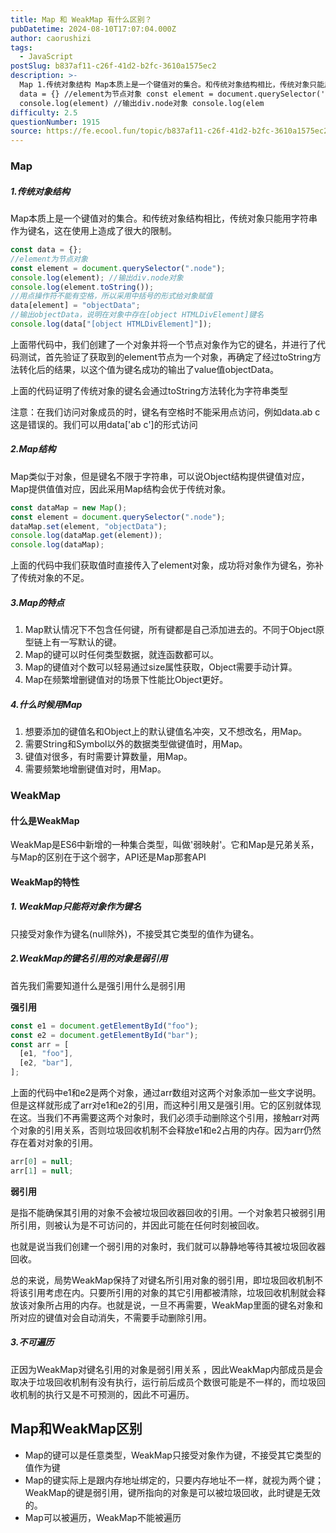 ```yaml
---
title: Map 和 WeakMap 有什么区别？
pubDatetime: 2024-08-10T17:07:04.000Z
author: caorushizi
tags:
  - JavaScript
postSlug: b837af11-c26f-41d2-b2fc-3610a1575ec2
description: >-
  Map 1.传统对象结构 Map本质上是一个键值对的集合。和传统对象结构相比，传统对象只能用字符串作为键名，这在使用上造成了很大的限制。 const
  data = {} //element为节点对象 const element = document.querySelector('.node')
  console.log(element) //输出div.node对象 console.log(elem
difficulty: 2.5
questionNumber: 1915
source: https://fe.ecool.fun/topic/b837af11-c26f-41d2-b2fc-3610a1575ec2
---
```


### Map

##### 1.传统对象结构

Map本质上是一个键值对的集合。和传统对象结构相比，传统对象只能用字符串作为键名，这在使用上造成了很大的限制。

```javascript
const data = {};
//element为节点对象
const element = document.querySelector(".node");
console.log(element); //输出div.node对象
console.log(element.toString());
//用点操作符不能有空格，所以采用中括号的形式给对象赋值
data[element] = "objectData";
//输出objectData，说明在对象中存在[object HTMLDivElement]键名
console.log(data["[object HTMLDivElement]"]);
```

上面带代码中，我们创建了一个对象并将一个节点对象作为它的键名，并进行了代码测试，首先验证了获取到的element节点为一个对象，再确定了经过toString方法转化后的结果，以这个值为键名成功的输出了value值objectData。

上面的代码证明了传统对象的键名会通过toString方法转化为字符串类型

注意：在我们访问对象成员的时，键名有空格时不能采用点访问，例如data.ab c
这是错误的。我们可以用data['ab c']的形式访问

##### 2.Map结构

Map类似于对象，但是键名不限于字符串，可以说Object结构提供键值对应，Map提供值值对应，因此采用Map结构会优于传统对象。

```javascript
const dataMap = new Map();
const element = document.querySelector(".node");
dataMap.set(element, "objectData");
console.log(dataMap.get(element));
console.log(dataMap);
```

上面的代码中我们获取值时直接传入了element对象，成功将对象作为键名，弥补了传统对象的不足。

##### 3.Map的特点

1. Map默认情况下不包含任何键，所有键都是自己添加进去的。不同于Object原型链上有一写默认的键。
2. Map的键可以时任何类型数据，就连函数都可以。
3. Map的键值对个数可以轻易通过size属性获取，Object需要手动计算。
4. Map在频繁增删键值对的场景下性能比Object更好。

##### 4.什么时候用Map

1. 想要添加的键值名和Object上的默认键值名冲突，又不想改名，用Map。
2. 需要String和Symbol以外的数据类型做键值时，用Map。
3. 键值对很多，有时需要计算数量，用Map。
4. 需要频繁地增删键值对时，用Map。

### WeakMap

#### 什么是WeakMap

WeakMap是ES6中新增的一种集合类型，叫做'弱映射'。它和Map是兄弟关系，与Map的区别在于这个弱字，API还是Map那套API

#### WeakMap的特性

##### 1. WeakMap只能将对象作为键名

只接受对象作为键名(null除外)，不接受其它类型的值作为键名。

##### 2.WeakMap的键名引用的对象是弱引用

首先我们需要知道什么是强引用什么是弱引用

**强引用**

```javascript
const e1 = document.getElementById("foo");
const e2 = document.getElementById("bar");
const arr = [
  [e1, "foo"],
  [e2, "bar"],
];
```

上面的代码中e1和e2是两个对象，通过arr数组对这两个对象添加一些文字说明。但是这样就形成了arr对e1和e2的引用，而这种引用又是强引用。它的区别就体现在这。当我们不再需要这两个对象时，我们必须手动删除这个引用，接触arr对两个对象的引用关系，否则垃圾回收机制不会释放e1和e2占用的内存。因为arr仍然存在着对对象的引用。

```javascript
arr[0] = null;
arr[1] = null;
```

**弱引用**

是指不能确保其引用的对象不会被垃圾回收器回收的引用。一个对象若只被弱引用所引用，则被认为是不可访问的，并因此可能在任何时刻被回收。

也就是说当我们创建一个弱引用的对象时，我们就可以静静地等待其被垃圾回收器回收。

总的来说，局势WeakMap保持了对键名所引用对象的弱引用，即垃圾回收机制不将该引用考虑在内。只要所引用的对象的其它引用都被清除，垃圾回收机制就会释放该对象所占用的内存。也就是说，一旦不再需要，WeakMap里面的键名对象和所对应的键值对会自动消失，不需要手动删除引用。

##### 3.不可遍历

正因为WeakMap对键名引用的对象是弱引用关系 ，因此WeakMap内部成员是会取决于垃圾回收机制有没有执行，运行前后成员个数很可能是不一样的，而垃圾回收机制的执行又是不可预测的，因此不可遍历。

## Map和WeakMap区别

- Map的键可以是任意类型，WeakMap只接受对象作为键，不接受其它类型的值作为键
- Map的键实际上是跟内存地址绑定的，只要内存地址不一样，就视为两个键；WeakMap的键是弱引用，键所指向的对象是可以被垃圾回收，此时键是无效的。
- Map可以被遍历，WeakMap不能被遍历
